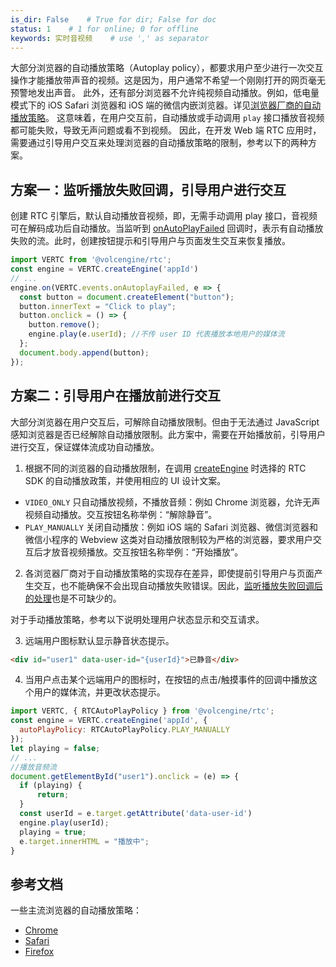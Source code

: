 ```yaml
---
is_dir: False    # True for dir; False for doc
status: 1    # 1 for online; 0 for offline
keywords: 实时音视频    # use ',' as separator
---
```


大部分浏览器的自动播放策略（Autoplay policy），都要求用户至少进行一次交互操作才能播放带声音的视频。这是因为，用户通常不希望一个刚刚打开的网页毫无预警地发出声音。
此外，还有部分浏览器不允许纯视频自动播放。例如，低电量模式下的 iOS Safari 浏览器和 iOS 端的微信内嵌浏览器。详见[浏览器厂商的自动播放策略](#reference)。
这意味着，在用户交互前，自动播放或手动调用 `play` 接口播放音视频都可能失败，导致无声问题或看不到视频。
因此，在开发 Web 端 RTC 应用时，需要通过引导用户交互来处理浏览器的自动播放策略的限制，参考以下的两种方案。

<span id="failure"></span>
## 方案一：监听播放失败回调，引导用户进行交互

创建 RTC 引擎后，默认自动播放音视频，即，无需手动调用 play 接口，音视频可在解码成功后自动播放。当监听到 [onAutoPlayFailed](Web-event#onautoplayfailed) 回调时，表示有自动播放失败的流。此时，创建按钮提示和引导用户与页面发生交互来恢复播放。

```javascript
import VERTC from '@volcengine/rtc';
const engine = VERTC.createEngine('appId')
// ...
engine.on(VERTC.events.onAutoplayFailed, e => {
  const button = document.createElement("button");
  button.innerText = "Click to play";
  button.onclick = () => {
    button.remove();
    engine.play(e.userId); //不传 user ID 代表播放本地用户的媒体流
  };
  document.body.append(button);
});

```

## 方案二：引导用户在播放前进行交互

大部分浏览器在用户交互后，可解除自动播放限制。但由于无法通过 JavaScript 感知浏览器是否已经解除自动播放限制。此方案中，需要在开始播放前，引导用户进行交互，保证媒体流成功自动播放。

1. 根据不同的浏览器的自动播放限制，在调用 [createEngine](Web-api#createengine) 时选择的 RTC SDK 的自动播放政策，并使用相应的 UI 设计文案。
  - `VIDEO_ONLY` 只自动播放视频，不播放音频：例如 Chrome 浏览器，允许无声视频自动播放。交互按钮名称举例：“解除静音”。
  - `PLAY_MANUALLY` 关闭自动播放：例如  iOS 端的 Safari 浏览器、微信浏览器和微信小程序的 Webview 这类对自动播放限制较为严格的浏览器，要求用户交互后才放音视频播放。交互按钮名称举例：“开始播放”。

2. 各浏览器厂商对于自动播放策略的实现存在差异，即使提前引导用户与页面产生交互，也不能确保不会出现自动播放失败错误。因此，[监听播放失败回调后的处理](#failure)也是不可缺少的。

对于手动播放策略，参考以下说明处理用户状态显示和交互请求。

3. 远端用户图标默认显示静音状态提示。

```html
<div id="user1" data-user-id="{userId}">已静音</div>
```

4. 当用户点击某个远端用户的图标时，在按钮的点击/触摸事件的回调中播放这个用户的媒体流，并更改状态提示。

```javascript
import VERTC, { RTCAutoPlayPolicy } from '@volcengine/rtc';
const engine = VERTC.createEngine('appId', { 
  autoPlayPolicy: RTCAutoPlayPolicy.PLAY_MANUALLY 
});
let playing = false;
// ...
//播放音频流
document.getElementById("user1").onclick = (e) => {
  if (playing) {
      return;
  }
  const userId = e.target.getAttribute('data-user-id')
  engine.play(userId);
  playing = true;
  e.target.innerHTML = "播放中";
}
```

<span id="reference"></span>
## 参考文档

一些主流浏览器的自动播放策略：
- [Chrome](https://developers.google.com/web/updates/2017/09/autoplay-policy-changes)	
- [Safari](https://webkit.org/blog/7734/auto-play-policy-changes-for-macos/)
- [Firefox](https://support.mozilla.org/en-US/kb/block-autoplay)

